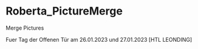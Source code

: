 # Roberta_PictureMerge
Merge Pictures

Fuer Tag der Offenen Tür am 26.01.2023 und 27.01.2023 [HTL LEONDING]
